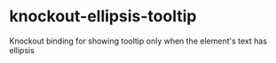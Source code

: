 # knockout-ellipsis-tooltip
Knockout binding for showing tooltip only when the element's text has ellipsis

